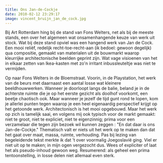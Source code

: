 ```yaml
---
title: Ons Jan-de-Cockje
date: 2010-02-12 23:29:17
image: vincent_bruijn_jan_de_cock.jpg
---
```


Bij Art Rotterdam hing bij de stand van Fons Welters, net als bij de meeste stands, een over het algemeen wat onsamenhangende keuze van werk uit stock.  Wat bij deze stand opviel was een hangend werk van Jan de Cock. Een mooi reliëf, redelijk recht-toe-recht-aan (ik bedoel: gewoon degelijk) qua compositie, gemaakt van materialen uit de bouwmarkt waarop kleurrijke architectonische beelden geprint zijn. Wat vage visioenen van het in elkaar zetten van Ikea-kasten met zo'n irritant inbussleuteltje was niet te vermijden.

Op naar Fons Welters in de Bloemstraat. Voorin, in de Playstation, het werk van de beurs met daarnaast een aantal losse wat kleinere beeldhouwwerken. Wanneer je doorloopt langs de balie, beland je in de achterste ruimte die je op het eerste gezicht als doolhof voorkomt, een beetje chaotisch ook. Maar wanneer je jezelf de tijd gunt rond te lopen, kom je allerlei punten tegen waarop je een heel eigenaardig perspectief krijgt op het getoonde werk. Architectonisch is het mooi opgebouwd. Maar het werk op zich is tamelijk saai, en volgens mij ook typisch voor de markt gemaakt: niet te groot, niet te expliciet, niet te eigenzinnig; prima voor een verzamelaar die tegen zijn bezoek wil kunnen zeggen : "En dat daar is ons Jan-de-Cockje." Thematisch valt er niets uit het werk op te maken dan dat het gaat over maat, massa, ruimte, verhouding. Pas bij lezing van begeleidende tekst merkte ik dat 't over voormalig Joegoslavië ging. Viel er niet uit op te maken; in mijn ogen vergezocht dus. Wees of expliciter of laat het als pseudo-inhoud gewoon weg. Resumerend: als geheel een prima tentoonstelling, in losse delen niet allemaal even sterk.
